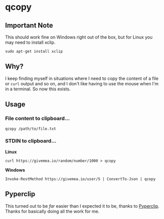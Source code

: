 # qcopy

## Important Note
This should work fine on Windows right out of the box, but for Linux you may need to install xclip.

    sudo apt-get install xclip

## Why?
I keep finding myself in situations where I need to copy the content of a file or `curl` output and so on, and I don't like having to use the mouse when I'm in a terminal. So now this exists.

## Usage
### File content to clipboard...

    qcopy /path/to/file.txt


### STDIN to clipboard...
**Linux**

    curl https://givemea.io/random/number/1000 > qcopy


**Windows**

    Invoke-RestMethod https://givemea.io/user/5 | ConvertTo-Json | qcopy

## Pyperclip
This turned out to be _far_ easier than I expected it to be, thanks to [Pyperclip](https://github.com/asweigart/pyperclip). Thanks for basically doing all the work for me.